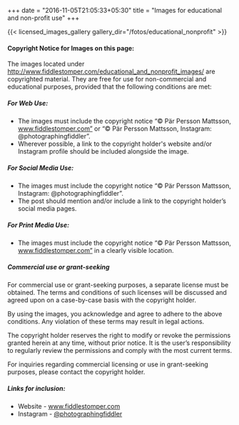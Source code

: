 +++
date = "2016-11-05T21:05:33+05:30"
title = "Images for educational and non-profit use"
+++

{{< licensed_images_gallery gallery_dir="/fotos/educational_nonprofit" >}}


#### Copyright Notice for Images on this page:

The images located under http://www.fiddlestomper.com/educational_and_nonprofit_images/ are copyrighted material. They are free for use for non-commercial and educational purposes, provided that the following conditions are met:

##### For Web Use:
- The images must include the copyright notice “© Pär Persson Mattsson, www.fiddlestomper.com” or “© Pär Persson Mattsson, Instagram: @photographingfiddler”.
- Wherever possible, a link to the copyright holder's website and/or Instagram profile should be included alongside the image.

##### For Social Media Use:
- The images must include the copyright notice “© Pär Persson Mattsson, Instagram: @photographingfiddler”.
- The post should mention and/or include a link to the copyright holder’s social media pages.

##### For Print Media Use:
- The images must include the copyright notice “© Pär Persson Mattsson, www.fiddlestomper.com” in a clearly visible location.


##### Commercial use or grant-seeking
For commercial use or grant-seeking purposes, a separate license must be obtained. The terms and conditions of such licenses will be discussed and agreed upon on a case-by-case basis with the copyright holder.


By using the images, you acknowledge and agree to adhere to the above conditions. Any violation of these terms may result in legal actions.


The copyright holder reserves the right to modify or revoke the permissions granted herein at any time, without prior notice. It is the user’s responsibility to regularly review the permissions and comply with the most current terms.


For inquiries regarding commercial licensing or use in grant-seeking purposes, please contact the copyright holder.

##### Links for inclusion:
- Website - www.fiddlestomper.com
- Instagram - [@photographingfiddler](https://www.instagram.com/photographingfiddler/)

